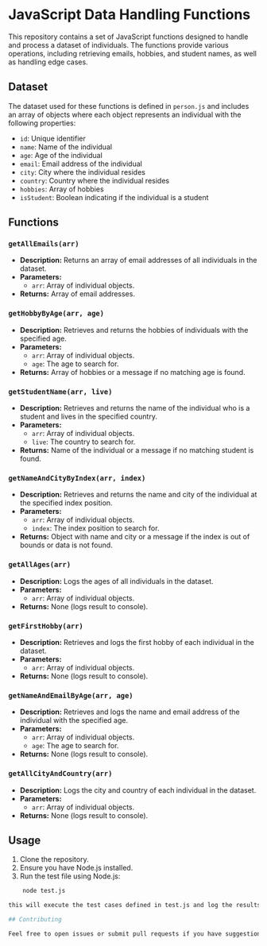 # JavaScript Data Handling Functions

This repository contains a set of JavaScript functions designed to handle and process a dataset of individuals. The functions provide various operations, including retrieving emails, hobbies, and student names, as well as handling edge cases.

## Dataset
The dataset used for these functions is defined in `person.js` and includes an array of objects where each object represents an individual with the following properties:

- `id`: Unique identifier
- `name`: Name of the individual
- `age`: Age of the individual
- `email`: Email address of the individual
- `city`: City where the individual resides
- `country`: Country where the individual resides
- `hobbies`: Array of hobbies
- `isStudent`: Boolean indicating if the individual is a student

## Functions
### `getAllEmails(arr)`
- **Description:** Returns an array of email addresses of all individuals in the dataset.
- **Parameters:**
  - `arr`: Array of individual objects.
- **Returns:** Array of email addresses.

### `getHobbyByAge(arr, age)`
- **Description:** Retrieves and returns the hobbies of individuals with the specified age.
- **Parameters:**
  - `arr`: Array of individual objects.
  - `age`: The age to search for.
- **Returns:** Array of hobbies or a message if no matching age is found.

### `getStudentName(arr, live)`
- **Description:** Retrieves and returns the name of the individual who is a student and lives in the specified country.
- **Parameters:**
  - `arr`: Array of individual objects.
  - `live`: The country to search for.
- **Returns:** Name of the individual or a message if no matching student is found.

### `getNameAndCityByIndex(arr, index)`
- **Description:** Retrieves and returns the name and city of the individual at the specified index position.
- **Parameters:**
  - `arr`: Array of individual objects.
  - `index`: The index position to search for.
- **Returns:** Object with name and city or a message if the index is out of bounds or data is not found.

### `getAllAges(arr)`
- **Description:** Logs the ages of all individuals in the dataset.
- **Parameters:**
  - `arr`: Array of individual objects.
- **Returns:** None (logs result to console).

### `getFirstHobby(arr)`
- **Description:** Retrieves and logs the first hobby of each individual in the dataset.
- **Parameters:**
  - `arr`: Array of individual objects.
- **Returns:** None (logs result to console).

### `getNameAndEmailByAge(arr, age)`
- **Description:** Retrieves and logs the name and email address of the individual with the specified age.
- **Parameters:**
  - `arr`: Array of individual objects.
  - `age`: The age to search for.
- **Returns:** None (logs result to console).

### `getAllCityAndCountry(arr)`
- **Description:** Logs the city and country of each individual in the dataset.
- **Parameters:**
  - `arr`: Array of individual objects.
- **Returns:** None (logs result to console).

## Usage
1. Clone the repository.
2. Ensure you have Node.js installed.
3. Run the test file using Node.js:

```bash 
	node test.js

this will execute the test cases defined in test.js and log the results to the console.

## Contributing

Feel free to open issues or submit pull requests if you have suggestions for improvements or additional features.
